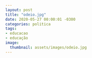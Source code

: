 ```yaml
---
layout: post
title: "odeio.jpg"
date: 2020-05-27 00:00:01 -0300
categories: politica
tags:
- educacao
- educação
image: 
  thumbnail: assets/images/odeio.jpg
---
```

